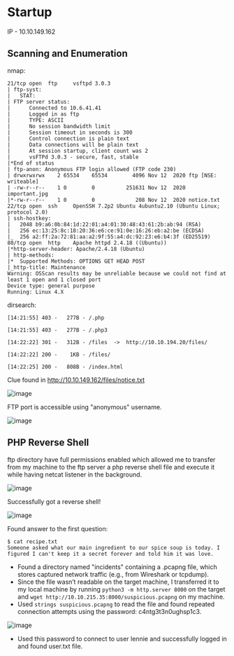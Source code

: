 
# Startup

IP - 10.10.149.162

## Scanning and Enumeration

nmap:
```
21/tcp open  ftp     vsftpd 3.0.3
| ftp-syst:
|   STAT:
| FTP server status:
|      Connected to 10.6.41.41
|      Logged in as ftp
|      TYPE: ASCII
|      No session bandwidth limit
|      Session timeout in seconds is 300
|      Control connection is plain text
|      Data connections will be plain text
|      At session startup, client count was 2
|      vsFTPd 3.0.3 - secure, fast, stable
|*End of status
| ftp-anon: Anonymous FTP login allowed (FTP code 230)
| drwxrwxrwx    2 65534    65534        4096 Nov 12  2020 ftp [NSE: writeable]
| -rw-r--r--    1 0        0          251631 Nov 12  2020 important.jpg
|*-rw-r--r--    1 0        0             208 Nov 12  2020 notice.txt
22/tcp open  ssh     OpenSSH 7.2p2 Ubuntu 4ubuntu2.10 (Ubuntu Linux; protocol 2.0)
| ssh-hostkey:
|   2048 b9:a6:0b:84:1d:22:01:a4:01:30:48:43:61:2b:ab:94 (RSA)
|   256 ec:13:25:8c:18:20:36:e6:ce:91:0e:16:26:eb:a2:be (ECDSA)
|_  256 a2:ff:2a:72:81:aa:a2:9f:55:a4:dc:92:23:e6:b4:3f (ED25519)
80/tcp open  http    Apache httpd 2.4.18 ((Ubuntu))
|*http-server-header: Apache/2.4.18 (Ubuntu)
| http-methods:
|*  Supported Methods: OPTIONS GET HEAD POST
|_http-title: Maintenance
Warning: OSScan results may be unreliable because we could not find at least 1 open and 1 closed port
Device type: general purpose
Running: Linux 4.X
```


dirsearch:
```
[14:21:55] 403 -   277B - /.php

[14:21:55] 403 -   277B - /.php3

[14:22:22] 301 -   312B - /files  ->  http://10.10.194.20/files/

[14:22:22] 200 -    1KB - /files/

[14:22:25] 200 -   808B - /index.html
```


Clue found in http://10.10.149.162/files/notice.txt


![image](https://github.com/user-attachments/assets/62099454-1c6d-49c7-ad40-118f62f32e98)



FTP port is accessible using "anonymous" username.


![image](https://github.com/user-attachments/assets/a262527a-6217-4034-a30b-4cacf208489d)



## PHP Reverse Shell


ftp directory have full permissions enabled which allowed me to transfer from my machine to the ftp server a php reverse shell file and execute it while having netcat listener in the background.


![image](https://github.com/user-attachments/assets/b0745e84-34c8-4568-a1a6-0169359f534b)


Successfully got a reverse shell!


![image](https://github.com/user-attachments/assets/e3d2aa87-1bb0-4c50-b9c2-60402b0a7ff6)


Found answer to the first question:
```
$ cat recipe.txt
Someone asked what our main ingredient to our spice soup is today. I figured I can't keep it a secret forever and told him it was love.
```

- Found a directory named "incidents" containing a .pcapng file, which stores captured network traffic (e.g., from Wireshark or tcpdump).
- Since the file wasn’t readable on the target machine, I transferred it to my local machine by running ``` python3 -m http.server 8000 ``` on the target and ``` wget http://10.10.215.35:8000/suspicious.pcapng ``` on my machine.
- Used ``` strings suspicious.pcapng ``` to read the file and found repeated connection attempts using the password: c4ntg3t3n0ughsp1c3.


![image](https://github.com/user-attachments/assets/066f499d-634e-4a0e-9d5c-6220f3437f57)


- Used this password to connect to user lennie and successfully logged in and found user.txt file.



